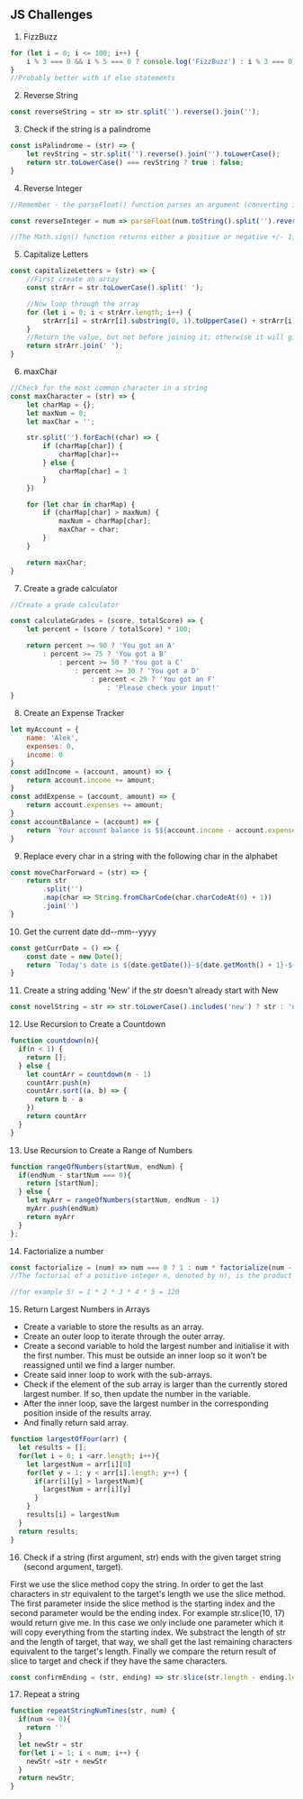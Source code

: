 ## JS Challenges

1. FizzBuzz

```javascript
for (let i = 0; i <= 100; i++) {
    i % 3 === 0 && i % 5 === 0 ? console.log('FizzBuzz') : i % 3 === 0 ? console.log('Fizz') : i % 5 === 0 ? console.log('Buzz') : console.log(i);
}
//Probably better with if else statements
```

2. Reverse String

```javascript
const reverseString = str => str.split('').reverse().join('');
```

3. Check if the string is a palindrome

```javascript
const isPalindrome = (str) => {
    let revString = str.split('').reverse().join('').toLowerCase();
    return str.toLowerCase() === revString ? true : false;
}
```

4. Reverse Integer

```javascript
//Remember - the parseFloat() function parses an argument (converting it to a string first if needed) and returns a floating point number.

const reverseInteger = num => parseFloat(num.toString().split('').reverse().join('')) * Math.sign(num);

//The Math.sign() function returns either a positive or negative +/- 1, indicating the sign of a number passed into the argument. If the number passed into Math.sign() is 0, it will return a +/- 0. Note that if the number is positive, an explicit (+) will not be returned.

```

5. Capitalize Letters

```javascript
const capitalizeLetters = (str) => {
    //First create an array
    const strArr = str.toLowerCase().split(' ');

    //Now loop through the array
    for (let i = 0; i < strArr.length; i++) {
        strArr[i] = strArr[i].substring(0, 1).toUpperCase() + strArr[i].substring(1);
    }
    //Return the value, but not before joining it; otherwise it will give you an array
    return strArr.join(' ');
}
```

6. maxChar 

```javascript
//Check for the most common character in a string
const maxCharacter = (str) => {
    let charMap = {};
    let maxNum = 0;
    let maxChar = '';

    str.split('').forEach((char) => {
        if (charMap[char]) {
            charMap[char]++
        } else {
            charMap[char] = 1
        }
    })

    for (let char in charMap) {
        if (charMap[char] > maxNum) {
            maxNum = charMap[char];
            maxChar = char;
        }
    }

    return maxChar;
}
```

7. Create a grade calculator

```javascript
//Create a grade calculator

const calculateGrades = (score, totalScore) => {
    let percent = (score / totalScore) * 100;

    return percent >= 90 ? 'You got an A'
        : percent >= 75 ? 'You got a B'
            : percent >= 50 ? 'You got a C'
                : percent >= 30 ? 'You got a D'
                    : percent < 29 ? 'You got an F'
                        : 'Please check your input!'
}
```

8. Create an Expense Tracker
```javascript
let myAccount = {
    name: 'Alek',
    expenses: 0,
    income: 0
}
const addIncome = (account, amount) => {
    return account.income += amount;
}
const addExpense = (account, amount) => {
    return account.expenses += amount;
}
const accountBalance = (account) => {
    return `Your account balance is $${account.income - account.expenses}.`
}
```

9. Replace every char in a string with the following char in the alphabet

```javascript
const moveCharForward = (str) => {
    return str
        .split('')
        .map(char => String.fromCharCode(char.charCodeAt(0) + 1))
        .join('')
}
```

10. Get the current date dd--mm--yyyy

```javascript
const getCurrDate = () => {
    const date = new Date();
    return `Today's date is ${date.getDate()}-${date.getMonth() + 1}-${date.getFullYear()}`
}
```

11. Create a string adding 'New' if the str doesn't already start with New

```javascript
const novelString = str => str.toLowerCase().includes('new') ? str : 'new ' + str;
```


12. Use Recursion to Create a Countdown

```javascript
function countdown(n){
  if(n < 1) {
    return [];
  } else {
    let countArr = countdown(n - 1)
    countArr.push(n)
    countArr.sort((a, b) => {
      return b - a
    })
    return countArr
  }
}
```

13. Use Recursion to Create a Range of Numbers

```javascript
function rangeOfNumbers(startNum, endNum) {
  if(endNum - startNum === 0){
    return [startNum];
  } else {
    let myArr = rangeOfNumbers(startNum, endNum - 1)
    myArr.push(endNum)
    return myArr
  }
};
```
14. Factorialize a number

```javascript
const factorialize = (num) => num === 0 ? 1 : num * factorialize(num - 1);
//The factorial of a positive integer n, denoted by n!, is the product of all positive integers less than or equal to n

//for example 5! = 1 * 2 * 3 * 4 * 5 = 120
```

15. Return Largest Numbers in Arrays

* Create a variable to store the results as an array.
* Create an outer loop to iterate through the outer array.
* Create a second variable to hold the largest number and initialise it with the first number. This must be outside an inner loop so it won’t be reassigned until we find a larger number.
* Create said inner loop to work with the sub-arrays.
* Check if the element of the sub array is larger than the currently stored largest number. If so, then update the number in the variable.
* After the inner loop, save the largest number in the corresponding position inside of the results array.
* And finally return said array.

```javascript
function largestOfFour(arr) {
  let results = [];
  for(let i = 0; i <arr.length; i++){
    let largestNum = arr[i][0]
    for(let y = 1; y < arr[i].length; y++) {
      if(arr[i][y] > largestNum){
        largestNum = arr[i][y]
      }
    }
    results[i] = largestNum
  }
  return results;
}
```

16. Check if a string (first argument, str) ends with the given target string (second argument, target).

First we use the slice method copy the string.
In order to get the last characters in str equivalent to the target's length we use the slice method.
The first parameter inside the slice method is the starting index and the second parameter would be the ending index.
For example str.slice(10, 17) would return give me.
In this case we only include one parameter which it will copy everything from the starting index.
We substract the length of str and the length of target, that way, we shall get the last remaining characters equivalent to the target's length.
Finally we compare the return result of slice to target and check if they have the same characters.

```javascript
const confirmEnding = (str, ending) => str.slice(str.length - ending.length) === ending
```

17. Repeat a string

```javascript
function repeatStringNumTimes(str, num) {
  if(num <= 0){
    return ''
  }
  let newStr = str
  for(let i = 1; i < num; i++) {
    newStr =str + newStr
  }
  return newStr;
}
```